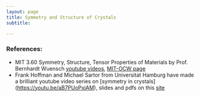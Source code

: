 ```yaml
---
layout: page
title: Symmetry and Structure of Crystals
subtitle: 

---
```



### References: 
* MIT 3.60 Symmetry, Structure, Tensor Properties of Materials by Prof. Bernhardt Wuensch [youtube videos](https://youtu.be/vT_6DlaHcWQ), [MIT-OCW page](http://ocw.mit.edu/3-60F05)
* Frank Hoffman and Michael Sartor from Universitat Hamburg have made a brilliant youtube video series on [symmetry in crystals] (https://youtu.be/aB7PUoPxjAM), slides and pdfs on this [site](https://crystalsymmetry.wordpress.com/yt/)
